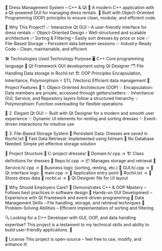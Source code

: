 👗 Dress Management System – C++ & Qt
🔹 A modern C++ application with a Qt-powered GUI for managing dress rentals.
🔹 Built with Object-Oriented Programming (OOP) principles to ensure clean, modular, and efficient code.

🚀 Why This Project?
✅ Interactive Qt GUI – A user-friendly interface for dress rentals
✅ Object-Oriented Design – Well-structured and scalable architecture
✅ Sorting & Filtering – Easily sort dresses by price or size
✅ File-Based Storage – Persistent data between sessions
✅ Industry-Ready Code – Clean, maintainable, and efficient

🛠️ Technologies Used
Technology	Purpose
🖥️ C++	Core programming language
🎨 Qt Framework	GUI development using Qt Designer
🗂️ File Handling	Data storage in Rochii.txt
🏗️ OOP Principles	Encapsulation, Inheritance, Polymorphism
⚡ STL (Vectors)	Efficient data management
🎯 Project Features
🔹 1. Object-Oriented Architecture (OOP)
💡 Encapsulation: Data members are private, accessed through getters/setters
💡 Inheritance: GUI, Service, and Repository layers follow a structured hierarchy
💡 Polymorphism: Function overloading for flexible operations

🔹 2. Elegant Qt GUI
✨ Built with Qt Designer for a modern and smooth user experience
✨ Dynamic UI elements for renting and sorting dresses
✨ Event-driven interactions for intuitive use

🔹 3. File-Based Storage System
📁 Persistent Data: Dresses are saved in Rochii.txt
📁 Fast Data Retrieval: Implemented using fstream
📁 No Database Needed: Simple yet effective storage solution

📂 Project Structure
📁 C-project-dresses/
📜 Domain.h/.cpp → 🏗️ Class definitions for dresses
📜 Repo.h/.cpp → 📦 Manages storage and retrieval
📜 Service.h/.cpp → 🧠 Business logic (sorting, renting, etc.)
📜 GUI.h/.cpp → 🎨 Qt interface logic
📜 main.cpp → 🚀 Application entry point
📜 Rochii.txt → 📄 Stores dress data
📜 rochii.ui → 🎨 Qt Designer file for UI layout

🌟 Why Should Employers Care?
🚀 Demonstrates C++ & OOP Mastery – Follows best practices in software design
🚀 Hands-on GUI Development – Experience with Qt Framework and event-driven programming
🚀 Data Management Skills – File handling, storage, and retrieval techniques
🚀 Problem-Solving Abilities – Efficient implementation of sorting and filtering

🔍 Looking for a C++ Developer with GUI, OOP, and data handling expertise?
This project is a testament to my technical skills and ability to build user-friendly applications. 🎯

📜 License
This project is open-source – feel free to use, modify, and enhance it!
